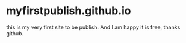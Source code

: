 # myfirstpublish.github.io
this is my very first site to be publish. And I am happy it is free, thanks github.

